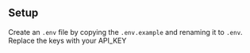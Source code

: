 ## Setup

Create an `.env` file by copying the `.env.example` and renaming it to `.env`. Replace the keys with your API_KEY